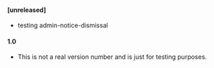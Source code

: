 #### [unreleased]
* testing admin-notice-dismissal

#### 1.0
* This is not a real version number and is just for testing purposes.
